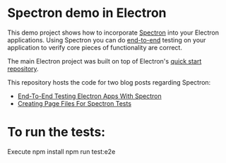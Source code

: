 Spectron demo in Electron
=========================

This demo project shows how to incorporate [Spectron](http://electron.atom.io/spectron/) into your Electron applications. Using Spectron you 
can do [end-to-end](https://www.tutorialspoint.com/software_testing_dictionary/end_to_end_testing.htm) testing on your application to verify 
core pieces of functionality are correct.

The main Electron project was built on top of Electron's [quick start repository](https://github.com/electron/electron-quick-start).

This repository hosts the code for two blog posts regarding Spectron:
- [End-To-End Testing Electron Apps With Spectron](http://devcenter.wintellect.com/jwood/end-end-testing-electron-apps-spectron)
- [Creating Page Files For Spectron Tests](http://devcenter.wintellect.com/jwood/creating-page-files-spectron-tests)

To run the tests:
===========

Execute
    npm install
    npm run test:e2e
